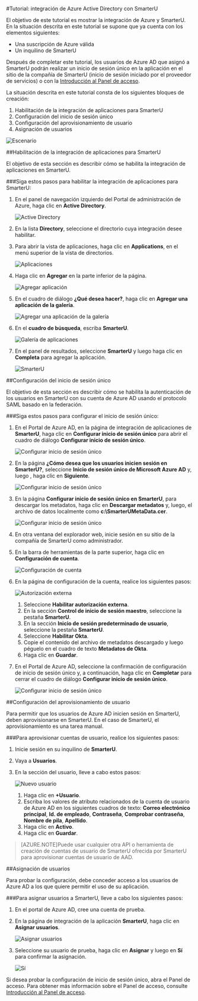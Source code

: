 <properties 
    pageTitle="Tutorial: Integración de Azure Active Directory con SmarterU | Microsoft Azure" 
    description="Aprenda cómo usar SmarterU con Azure Active Directory para habilitar el inicio de sesión único, el aprovisionamiento automatizado, etc." 
    services="active-directory" 
    authors="markusvi"  
    documentationCenter="na" 
    manager="stevenpo"/>
<tags 
    ms.service="active-directory" 
    ms.devlang="na" 
    ms.topic="article" 
    ms.tgt_pltfrm="na" 
    ms.workload="identity" 
    ms.date="01/12/2016" 
    ms.author="markvi" />

#Tutorial: integración de Azure Active Directory con SmarterU
  
El objetivo de este tutorial es mostrar la integración de Azure y SmarterU. En la situación descrita en este tutorial se supone que ya cuenta con los elementos siguientes:

-   Una suscripción de Azure válida
-   Un inquilino de SmarterU
  
Después de completar este tutorial, los usuarios de Azure AD que asignó a SmarterU podrán realizar un inicio de sesión único en la aplicación en el sitio de la compañía de SmarterU (inicio de sesión iniciado por el proveedor de servicios) o con la [Introducción al Panel de acceso](active-directory-saas-access-panel-introduction.md).
  
La situación descrita en este tutorial consta de los siguientes bloques de creación:

1.  Habilitación de la integración de aplicaciones para SmarterU
2.  Configuración del inicio de sesión único
3.  Configuración del aprovisionamiento de usuario
4.  Asignación de usuarios

![Escenario](./media/active-directory-saas-smarteru-tutorial/IC777320.png "Escenario")

##Habilitación de la integración de aplicaciones para SmarterU
  
El objetivo de esta sección es describir cómo se habilita la integración de aplicaciones en SmarterU.

###Siga estos pasos para habilitar la integración de aplicaciones para SmarterU:

1.  En el panel de navegación izquierdo del Portal de administración de Azure, haga clic en **Active Directory**.

    ![Active Directory](./media/active-directory-saas-smarteru-tutorial/IC700993.png "Active Directory")

2.  En la lista **Directory**, seleccione el directorio cuya integración desee habilitar.

3.  Para abrir la vista de aplicaciones, haga clic en **Applications**, en el menú superior de la vista de directorios.

    ![Aplicaciones](./media/active-directory-saas-smarteru-tutorial/IC700994.png "Aplicaciones")

4.  Haga clic en **Agregar** en la parte inferior de la página.

    ![Agregar aplicación](./media/active-directory-saas-smarteru-tutorial/IC749321.png "Agregar aplicación")

5.  En el cuadro de diálogo **¿Qué desea hacer?**, haga clic en **Agregar una aplicación de la galería**.

    ![Agregar una aplicación de la galería](./media/active-directory-saas-smarteru-tutorial/IC749322.png "Agregar una aplicación de la galería")

6.  En el **cuadro de búsqueda**, escriba **SmarterU**.

    ![Galería de aplicaciones](./media/active-directory-saas-smarteru-tutorial/IC777321.png "Galería de aplicaciones")

7.  En el panel de resultados, seleccione **SmarterU** y luego haga clic en **Completa** para agregar la aplicación.

    ![SmarterU](./media/active-directory-saas-smarteru-tutorial/IC777322.png "SmarterU")

##Configuración del inicio de sesión único
  
El objetivo de esta sección es describir cómo se habilita la autenticación de los usuarios en SmarterU con su cuenta de Azure AD usando el protocolo SAML basado en la federación.

###Siga estos pasos para configurar el inicio de sesión único:

1.  En el Portal de Azure AD, en la página de integración de aplicaciones de **SmarterU**, haga clic en **Configurar inicio de sesión único** para abrir el cuadro de diálogo **Configurar inicio de sesión único**.

    ![Configurar inicio de sesión único](./media/active-directory-saas-smarteru-tutorial/IC777323.png "Configurar inicio de sesión único")

2.  En la página **¿Cómo desea que los usuarios inicien sesión en SmarterU?**, seleccione **Inicio de sesión único de Microsoft Azure AD** y, luego , haga clic en **Siguiente**.

    ![Configurar inicio de sesión único](./media/active-directory-saas-smarteru-tutorial/IC777324.png "Configurar inicio de sesión único")

3.  En la página **Configurar inicio de sesión único en SmarterU**, para descargar los metadatos, haga clic en **Descargar metadatos** y, luego, el archivo de datos localmente como **c:\\SmarterUMetaData.cer**.

    ![Configurar inicio de sesión único](./media/active-directory-saas-smarteru-tutorial/IC777325.png "Configurar inicio de sesión único")

4.  En otra ventana del explorador web, inicie sesión en su sitio de la compañía de SmarterU como administrador.

5.  En la barra de herramientas de la parte superior, haga clic en **Configuración de cuenta**.

    ![Configuración de cuenta](./media/active-directory-saas-smarteru-tutorial/IC777326.png "Configuración de cuenta")

6.  En la página de configuración de la cuenta, realice los siguientes pasos:

    ![Autorización externa](./media/active-directory-saas-smarteru-tutorial/IC777327.png "Autorización externa")

    1.  Seleccione **Habilitar autorización externa**.
    2.  En la sección **Control de inicio de sesión maestro**, seleccione la pestaña **SmarterU**.
    3.  En la sección **Inicio de sesión predeterminado de usuario**, seleccione la pestaña **SmarterU**.
    4.  Seleccione **Habilitar Okta**.
    5.  Copie el contenido del archivo de metadatos descargado y luego péguelo en el cuadro de texto **Metadatos de Okta**.
    6.  Haga clic en **Guardar**.

7.  En el Portal de Azure AD, seleccione la confirmación de configuración de inicio de sesión único y, a continuación, haga clic en **Completar** para cerrar el cuadro de diálogo **Configurar inicio de sesión único**.

    ![Configurar inicio de sesión único](./media/active-directory-saas-smarteru-tutorial/IC777328.png "Configurar inicio de sesión único")

##Configuración del aprovisionamiento de usuario
  
Para permitir que los usuarios de Azure AD inicien sesión en SmarterU, deben aprovisionarse en SmarterU. En el caso de SmarterU, el aprovisionamiento es una tarea manual.

###Para aprovisionar cuentas de usuario, realice los siguientes pasos:

1.  Inicie sesión en su inquilino de **SmarterU**.

2.  Vaya a **Usuarios**.

3.  En la sección del usuario, lleve a cabo estos pasos:

    ![Nuevo usuario](./media/active-directory-saas-smarteru-tutorial/IC777329.png "Nuevo usuario")

    1.  Haga clic en **+Usuario**.
    2.  Escriba los valores de atributo relacionados de la cuenta de usuario de Azure AD en los siguientes cuadros de texto: **Correo electrónico principal**, **Id. de empleado**, **Contraseña**, **Comprobar contraseña**, **Nombre de pila**, **Apellido**.
    3.  Haga clic en **Activo**.
    4.  Haga clic en **Guardar**.

>[AZURE.NOTE]Puede usar cualquier otra API o herramienta de creación de cuentas de usuario de SmarterU ofrecida por SmarterU para aprovisionar cuentas de usuario de AAD.

##Asignación de usuarios
  
Para probar la configuración, debe conceder acceso a los usuarios de Azure AD a los que quiere permitir el uso de su aplicación.

###Para asignar usuarios a SmarterU, lleve a cabo los siguientes pasos:

1.  En el portal de Azure AD, cree una cuenta de prueba.

2.  En la página de integración de la aplicación **SmarterU**, haga clic en **Asignar usuarios**.

    ![Asignar usuarios](./media/active-directory-saas-smarteru-tutorial/IC777330.png "Asignar usuarios")

3.  Seleccione su usuario de prueba, haga clic en **Asignar** y luego en **Sí** para confirmar la asignación.

    ![Sí](./media/active-directory-saas-smarteru-tutorial/IC767830.png "Sí")
  
Si desea probar la configuración de inicio de sesión único, abra el Panel de acceso. Para obtener más información sobre el Panel de acceso, consulte [Introducción al Panel de acceso](active-directory-saas-access-panel-introduction.md).

<!---HONumber=AcomDC_0114_2016-->